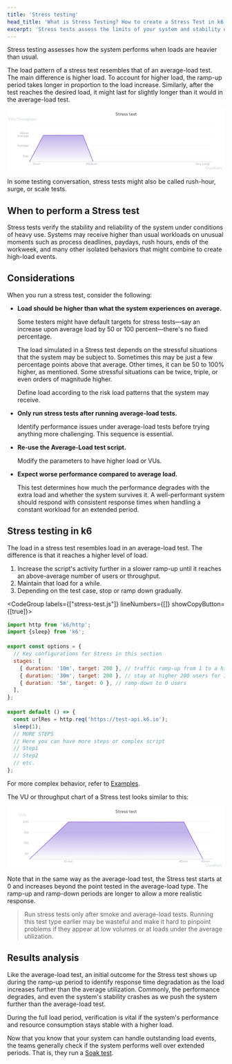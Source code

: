 ```yaml
---
title: 'Stress testing'
head_title: 'What is Stress Testing? How to create a Stress Test in k6'
excerpt: 'Stress tests assess the limits of your system and stability under extreme conditions.'
---
```


Stress testing assesses how the system performs when loads are heavier than usual.

The load pattern of a stress test resembles that of an average-load test. The main difference is higher load.
To account for higher load, the ramp-up period takes longer in proportion to the load increase.
Similarly,  after the test reaches the desired load, it might last for slightly longer than it would in the average-load test.

![Overview of a stress test](images/chart-stress-test-overview.png)

In some testing conversation, stress tests might also be called rush-hour, surge, or scale tests.

## When to perform a Stress test

Stress tests verify the stability and reliability of the system under conditions of heavy use.
Systems may receive higher than usual workloads on unusual moments such as process deadlines, paydays, rush hours, ends of the workweek, and many other isolated behaviors that might combine to create high-load events.

## Considerations

When you run a stress test, consider the following:

* **Load should be higher than what the system experiences on average.** 

  Some testers might have default targets for stress tests&mdash;say an increase upon average load by 50 or 100 percent&mdash;there's no fixed percentage.

  The load simulated in a Stress test depends on the stressful situations that the system may be subject to. Sometimes this may be just a few percentage points above that average. Other times, it can be 50 to 100% higher, as mentioned. Some stressful situations can be twice, triple, or even orders of magnitude higher.

  Define load according to the risk load patterns that the system may receive.

- **Only run stress tests after running average-load tests.** 

  Identify performance issues under average-load tests before trying anything more challenging.
  This sequence is essential.

* **Re-use the Average-Load test script.**

  Modify the parameters to have higher load or VUs.

* **Expect worse performance compared to average load.**

  This test determines how much the performance degrades with the extra load and whether the system survives it. A well-performant system should respond with consistent response times when handling a constant workload for an extended period.


## Stress testing in k6

The load in a stress test resembles load in an average-load test.
The difference is that it reaches a higher level of load.
1. Increase the script's activity further in a slower ramp-up until it reaches an above-average number of users or throughput.
1. Maintain that load for a while.
1. Depending on the test case, stop or ramp down gradually.

<CodeGroup labels={["stress-test.js"]} lineNumbers={[]} showCopyButton={[true]}>

```javascript
import http from 'k6/http';
import {sleep} from 'k6';

export const options = {
  // Key configurations for Stress in this section
  stages: [
    { duration: '10m', target: 200 }, // traffic ramp-up from 1 to a higher 200 users over 10 minutes.
    { duration: '30m', target: 200 }, // stay at higher 200 users for 10 minutes
    { duration: '5m', target: 0 }, // ramp-down to 0 users
  ],
};

export default () => {
  const urlRes = http.req('https://test-api.k6.io');
  sleep(1);
  // MORE STEPS
  // Here you can have more steps or complex script
  // Step1
  // Step2
  // etc.
};

```

</CodeGroup>

For more complex behavior, refer to [Examples](/examples).

The VU or throughput chart of a Stress test looks similar to this:

![The shape of the stress test as configured in the preceding script](images/chart-stress-test-k6-script-example.png)


Note that in the same way as the average-load test, the Stress test starts at 0 and increases beyond the point tested in the average-load type. The ramp-up and ramp-down periods are longer to allow a more realistic response.

<Blockquote mod="note" title="">

Run stress tests only after smoke and average-load tests. Running this test type earlier may be wasteful and make it hard to pinpoint problems if they appear at low volumes or at loads under the average utilization.

</Blockquote>

## Results analysis

Like the average-load test, an initial outcome for the Stress test shows up during the ramp-up period to identify response time degradation as the load increases further than the average utilization. Commonly, the performance degrades, and even the system's stability crashes as we push the system further than the average-load test.

During the full load period, verification is vital if the system's performance and resource consumption stays stable with a higher load.

Now that you know that your system can handle outstanding load events, the teams generally check if the system performs well over extended periods.
That is, they run a [Soak test](../soak-testing).
